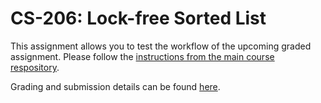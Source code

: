 # CS-206: Lock-free Sorted List

This assignment allows you to test the workflow of the upcoming graded
assignment. Please follow the [instructions from the main course
respository](https://gitlab.epfl.ch/lamp/cs206-2020/blob/master/homeworks/homework6-lock-free-sorted-list/README.md).

Grading and submission details can be found [here](https://gitlab.epfl.ch/lamp/cs206-2020/blob/master/homeworks/instructions/grading-and-submission.md).
